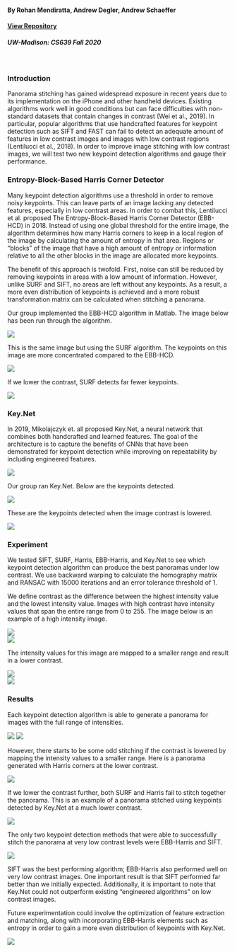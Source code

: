 
#### By Rohan Mendiratta, Andrew Degler, Andrew Schaeffer
#### <a href="http://github.com/romendiratta/Panoramic-Image-Stitching">View Repository</a>
##### UW-Madison: CS639 Fall 2020


<br>

### **Introduction**
Panorama stitching has gained widespread exposure in recent years due to its implementation on the iPhone and other handheld devices. Existing algorithms work well in good conditions but can face difficulties with non-standard datasets that contain changes in contrast (Wei et al., 2019). In particular, popular algorithms that use handcrafted features for keypoint detection such as SIFT and FAST can fail to detect an adequate amount of features in low contrast images and images with low contrast regions (Lentilucci et al., 2018). In order to improve image stitching with low contrast images, we will test two new keypoint detection algorithms and gauge their performance.

### **Entropy-Block-Based Harris Corner Detector**
Many keypoint detection algorithms use a threshold in order to remove noisy keypoints. This can leave parts of an image lacking any detected features, especially in low contrast areas. In order to combat this, Lentilucci et al. proposed The Entropy-Block-Based Harris Corner Detector (EBB-HCD) in 2018. Instead of using one global threshold for the entire image, the algorithm determines how many Harris corners to keep in a local region of the image by calculating the amount of entropy in that area. Regions or “blocks” of the image that have a high amount of entropy or information relative to all the other blocks in the image are allocated more keypoints.

The benefit of this approach is twofold. First, noise can still be reduced by removing keypoints in areas with a low amount of information. However, unlike SURF and SIFT, no areas are left without any keypoints. As a result, a more even distribution of keypoints is achieved and a more robust transformation matrix can be calculated when stitching a panorama.

Our group implemented the EBB-HCD algorithm in Matlab. The image below has been run through the algorithm.

<img src="./resources/ebb-harris-blocks.png">
<br>

This is the same image but using the SURF algorithm. The keypoints on this image are more concentrated compared to the EBB-HCD.

<img src="./resources/surf-high-contrast.png">
<br>

If we lower the contrast, SURF detects far fewer keypoints.

<img src="./resources/surf-low-contrast.png">

### **Key.Net**
In 2019, Mikolajczyk et. all proposed Key.Net, a neural network that combines both handcrafted and learned features. The goal of the architecture is to capture the benefits of CNNs that have been demonstrated for keypoint detection while improving on repeatability by including engineered features.

<img src="./resources/cnn.png">
<br>

Our group ran Key.Net. Below are the keypoints detected.

<img src="./resources/key-net-high-contrast.png">
<br>

These are the keypoints detected when the image contrast is lowered.

<img src="./resources/key-net-low-contrast.png">
<br>

### **Experiment**
We tested SIFT, SURF, Harris, EBB-Harris, and Key.Net to see which keypoint detection algorithm can produce the best panoramas under low contrast. We use backward warping to calculate the homography matrix and RANSAC with 15000 iterations and an error tolerance threshold of 1.

We define contrast as the difference between the highest intensity value and the lowest intensity value. Images with high contrast have intensity values that span the entire range from 0 to 255. The image below is an example of a high intensity image.

<img src="./resources/high-contrast-demo.png"/>
<br>
<img src="./resources/hist-high-intensity.png"/>
<br>

The intensity values for this image are mapped to a smaller range and result in a lower contrast.

<img src="./resources/low-contrast-demo.png"/>
<br>
<img src="./resources/hist-low-intensity.png"/>
<br>

### **Results**
Each keypoint detection algorithm is able to generate a panorama for images with the full range of intensities.

<img src="./resources/full-contrast-1.png"/>
<img src="./resources/full-contrast-2.png"/>
<br>

However, there starts to be some odd stitching if the contrast is lowered by mapping the intensity values to a smaller range. Here is a panorama generated with Harris corners at the lower contrast.

<img src="./resources/harris-broken-0.25.png"/>
<br>

If we lower the contrast further, both SURF and Harris fail to stitch together the panorama. This is an example of a panorama stitched using keypoints detected by Key.Net at a much lower contrast.

<img src="./resources/key-net-0.45-0.55.png"/>
<br>

The only two keypoint detection methods that were able to successfully stitch the panorama at very low contrast levels were EBB-Harris and SIFT.

<img src="./resources/low_contrast_combined.jpg "/>
<br>

SIFT was the best performing algorithm; EBB-Harris also performed well on very low contrast images. One important result is that SIFT performed far better than we initially expected. Additionally, it is important to note that Key.Net could not outperform existing “engineered algorithms” on low contrast images.

Future experimentation could involve the optimization of feature extraction and matching, along with incorporating EBB-Harris elements such as entropy in order to gain a more even distribution of keypoints with Key.Net.

<img src="./resources/final-results.png"/>
